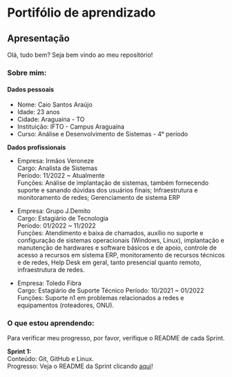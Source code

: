 # Portifólio de aprendizado

## Apresentação

Olá, tudo bem? Seja bem vindo ao meu repositório!

### Sobre mim:

#### Dados pessoais
* Nome: Caio Santos Araújo
* Idade: 23 anos
* Cidade: Araguaína - TO
* Instituição: IFTO - Campus Araguaína
* Curso: Análise e Desenvolvimento de Sistemas - 4° período

**Dados profissionais**  
* Empresa: Irmãos Veroneze  
Cargo: Analista de Sistemas  
Período: 11/2022 ~ Atualmente  
Funções: Análise de implantação de sistemas, também fornecendo suporte e sanando dúvidas dos usuários finais; Infraestrutura e monitoramento de redes; Gerenciamento de sistema ERP

* Empresa: Grupo J.Demito  
Cargo: Estagiário de Tecnologia  
Período: 01/2022 ~ 11/2022  
Funções: Atendimento e baixa de chamados, auxílio no suporte e configuração de sistemas operacionais (Windows, Linux), implantação e manutenção de hardwares e software básicos e de apoio, controle de acesso a recursos em sistema ERP, monitoramento de recursos técnicos e de redes, Help Desk em geral, tanto presencial quanto remoto, infraestrutura de redes.  

* Empresa: Toledo Fibra  
Cargo: Estagiário de Suporte Técnico
Período: 10/2021 ~ 01/2022  
Funções: Suporte n1 em problemas relacionados a redes e equipamentos (roteadores, ONU).

### O que estou aprendendo:

Para verificar meu progresso, por favor, verifique o README de cada Sprint.

**Sprint 1:**  
Conteúdo: Git, GitHub e Linux.  
Progresso: Veja o README da Sprint clicando [aqui](link)!